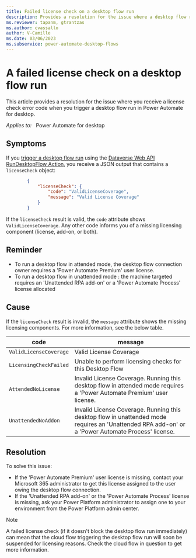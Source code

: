 ```yaml
---
title: Failed license check on a desktop flow run
description: Provides a resolution for the issue where a desktop flow run fails when a license check is performed at run time in Power Automate for desktop. 
ms.reviewer: tapanm, gtrantzas 
ms.author: cvassallo
author: V-Camille
ms.date: 03/06/2023
ms.subservice: power-automate-desktop-flows
---
```

# A failed license check on a desktop flow run

This article provides a resolution for the issue where you receive a license check error code when you trigger a desktop flow run in Power Automate for desktop.

_Applies to:_ &nbsp; Power Automate for desktop

## Symptoms

If you [trigger a desktop flow run](/power-automate/developer/desktop-flow-public-apis#trigger-a-desktop-flow-run) using the [Dataverse Web API RunDesktopFlow Action](/power-apps/developer/data-platform/webapi/reference/rundesktopflow), you receive a JSON output that contains a `licenseCheck` object:

```json
        {
            "licenseCheck": {
                "code": "ValidLicenseCoverage",
                "message": "Valid License Coverage"
            }
        }
```

If the `licenseCheck` result is valid, the `code` attribute shows `ValidLicenseCoverage`. Any other code informs you of a missing licensing component (license, add-on, or both).

## Reminder

- To run a desktop flow in attended mode, the desktop flow connection owner requires a 'Power Automate Premium' user license.
- To run a desktop flow in unattended mode : the machine targeted requires an 'Unattended RPA add-on' or a 'Power Automate Process' license allocated

## Cause

If the `licenseCheck` result is invalid, the `message` attribute shows the missing licensing components. For more information, see the below table.

|code|message|
|---|---|
|`ValidLicenseCoverage`|Valid License Coverage|
|`LicensingCheckFailed`|Unable to perform licensing checks for this Desktop Flow|
|`AttendedNoLicense`|Invalid License Coverage. Running this desktop flow in attended mode requires a 'Power Automate Premium' user license.|
|`UnattendedNoAddon`|Invalid License Coverage. Running this desktop flow in unattended mode requires an 'Unattended RPA add-on' or a 'Power Automate Process' license.|

## Resolution

To solve this issue:

- If the 'Power Automate Premium' user license is missing, contact your Microsoft 365 administrator to get this license assigned to the user owing the desktop flow connection.
- If the 'Unattended RPA add-on' or the 'Power Automate Process' license is missing, ask your Power Platform administrator to assign one to your environment from the Power Platform admin center.

> [!NOTE]
> A failed license check (if it doesn't block the desktop flow run immediately) can mean that the cloud flow triggering the desktop flow run will soon be suspended for licensing reasons. Check the cloud flow in question to get more information.
